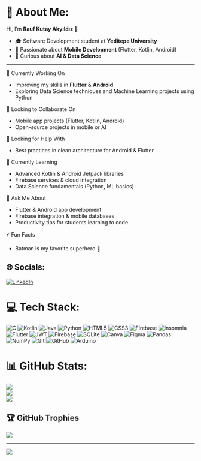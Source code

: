 # 💫 About Me:
Hi, I’m **Rauf Kutay Akyıldız** 👋  
- 🎓 Software Development student at **Yeditepe University**  
- 📱 Passionate about **Mobile Development** (Flutter, Kotlin, Android)  
- 🧠 Curious about **AI & Data Science**  

---

🔭 Currently Working On  
- Improving my skills in **Flutter** & **Android**
- Exploring Data Science techniques and Machine Learning projects using Python  

👯 Looking to Collaborate On  
- Mobile app projects (Flutter, Kotlin, Android)  
- Open-source projects in mobile or AI  

🤝 Looking for Help With  
- Best practices in clean architecture for Android & Flutter  

🌱 Currently Learning  
- Advanced Kotlin & Android Jetpack libraries  
- Firebase services & cloud integration  
- Data Science fundamentals (Python, ML basics)  

💬 Ask Me About  
- Flutter & Android app development  
- Firebase integration & mobile databases  
- Productivity tips for students learning to code  

⚡ Fun Facts  
- Batman is my favorite superhero 🦇  


## 🌐 Socials:
[![LinkedIn](https://img.shields.io/badge/LinkedIn-%230077B5.svg?logo=linkedin&logoColor=white)](https://www.linkedin.com/in/rauf-kutay-a-574983238/) 

# 💻 Tech Stack:
![C](https://img.shields.io/badge/c-%2300599C.svg?style=for-the-badge&logo=c&logoColor=white) ![Kotlin](https://img.shields.io/badge/kotlin-%237F52FF.svg?style=for-the-badge&logo=kotlin&logoColor=white) ![Java](https://img.shields.io/badge/java-%23ED8B00.svg?style=for-the-badge&logo=openjdk&logoColor=white) ![Python](https://img.shields.io/badge/python-3670A0?style=for-the-badge&logo=python&logoColor=ffdd54) ![HTML5](https://img.shields.io/badge/html5-%23E34F26.svg?style=for-the-badge&logo=html5&logoColor=white) ![CSS3](https://img.shields.io/badge/css3-%231572B6.svg?style=for-the-badge&logo=css3&logoColor=white) ![Firebase](https://img.shields.io/badge/firebase-%23039BE5.svg?style=for-the-badge&logo=firebase) ![Insomnia](https://img.shields.io/badge/Insomnia-black?style=for-the-badge&logo=insomnia&logoColor=5849BE) ![Flutter](https://img.shields.io/badge/Flutter-%2302569B.svg?style=for-the-badge&logo=Flutter&logoColor=white) ![JWT](https://img.shields.io/badge/JWT-black?style=for-the-badge&logo=JSON%20web%20tokens) ![Firebase](https://img.shields.io/badge/firebase-a08021?style=for-the-badge&logo=firebase&logoColor=ffcd34) ![SQLite](https://img.shields.io/badge/sqlite-%2307405e.svg?style=for-the-badge&logo=sqlite&logoColor=white) ![Canva](https://img.shields.io/badge/Canva-%2300C4CC.svg?style=for-the-badge&logo=Canva&logoColor=white) ![Figma](https://img.shields.io/badge/figma-%23F24E1E.svg?style=for-the-badge&logo=figma&logoColor=white) ![Pandas](https://img.shields.io/badge/pandas-%23150458.svg?style=for-the-badge&logo=pandas&logoColor=white) ![NumPy](https://img.shields.io/badge/numpy-%23013243.svg?style=for-the-badge&logo=numpy&logoColor=white) ![Git](https://img.shields.io/badge/git-%23F05033.svg?style=for-the-badge&logo=git&logoColor=white) ![GitHub](https://img.shields.io/badge/github-%23121011.svg?style=for-the-badge&logo=github&logoColor=white) ![Arduino](https://img.shields.io/badge/-Arduino-00979D?style=for-the-badge&logo=Arduino&logoColor=white)
# 📊 GitHub Stats:
![](https://github-readme-stats.vercel.app/api?username=RaufkAk&theme=dark&hide_border=false&include_all_commits=false&count_private=false)<br/>
![](https://nirzak-streak-stats.vercel.app/?user=RaufkAk&theme=dark&hide_border=false)<br/>
![](https://github-readme-stats.vercel.app/api/top-langs/?username=RaufkAk&theme=dark&hide_border=false&include_all_commits=false&count_private=false&layout=compact)

## 🏆 GitHub Trophies
![](https://github-profile-trophy.vercel.app/?username=RaufkAk&theme=radical&no-frame=false&no-bg=true&margin-w=4)

---
[![](https://visitcount.itsvg.in/api?id=RaufkAk&icon=0&color=0)](https://visitcount.itsvg.in)

<!-- Proudly created with GPRM ( https://gprm.itsvg.in ) -->
